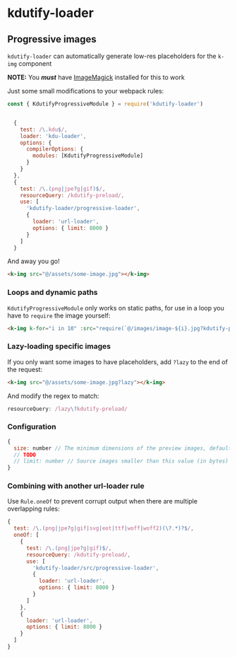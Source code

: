# kdutify-loader

## Progressive images

`kdutify-loader` can automatically generate low-res placeholders for the `k-img` component

**NOTE:** You ***must*** have [ImageMagick](https://www.imagemagick.org/script/index.php) installed for this to work

Just some small modifications to your webpack rules:
```js
const { KdutifyProgressiveModule } = require('kdutify-loader')


  {
    test: /\.kdu$/,
    loader: 'kdu-loader',
    options: {
      compilerOptions: {
        modules: [KdutifyProgressiveModule]
      }
    }
  },
  {
    test: /\.(png|jpe?g|gif)$/,
    resourceQuery: /kdutify-preload/,
    use: [
      'kdutify-loader/progressive-loader',
      {
        loader: 'url-loader',
        options: { limit: 8000 }
      }
    ]
  }
```

And away you go!
```html
<k-img src="@/assets/some-image.jpg"></k-img>
```

### Loops and dynamic paths

`KdutifyProgressiveModule` only works on static paths, for use in a loop you have to `require` the image yourself:

```html
<k-img k-for="i in 10" :src="require(`@/images/image-${i}.jpg?kdutify-preload`)" :key="i">
```

### Lazy-loading specific images

If you only want some images to have placeholders, add `?lazy` to the end of the request:
```html
<k-img src="@/assets/some-image.jpg?lazy"></k-img>
```

And modify the regex to match:
```js
resourceQuery: /lazy\?kdutify-preload/
```

### Configuration

```js
{
  size: number // The minimum dimensions of the preview images, defaults to 9px
  // TODO
  // limit: number // Source images smaller than this value (in bytes) will not be transformed
}
```

### Combining with another url-loader rule

Use `Rule.oneOf` to prevent corrupt output when there are multiple overlapping rules:

```js
{
  test: /\.(png|jpe?g|gif|svg|eot|ttf|woff|woff2)(\?.*)?$/,
  oneOf: [
    {
      test: /\.(png|jpe?g|gif)$/,
      resourceQuery: /kdutify-preload/,
      use: [
        'kdutify-loader/src/progressive-loader',
        {
          loader: 'url-loader',
          options: { limit: 8000 }
        }
      ]
    },
    {
      loader: 'url-loader',
      options: { limit: 8000 }
    }
  ]
}
```
